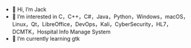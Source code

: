 - 👋 Hi, I’m Jack
- 👀 I’m interested in C，C++，C#，Java，Python，Windows，macOS，Linux，Qt，LibreOffice，DevOps，Kali，CyberSecurity，HL7，DCMTK，Hospital Info Manage System
- 🌱 I’m currently learning gtk
<!---
- 💞️ I’m looking to collaborate 
- 📫 How to reach me 
zhaoweiy09/zhaoweiy09 is a ✨ special ✨ repository because its `README.md` (this file) appears on your GitHub profile.
You can click the Preview link to take a look at your changes.
--->
